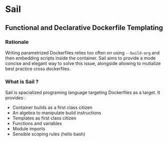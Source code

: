 # Sail

## Functional and Declarative Dockerfile Templating

### Rationale

Writing parametrized Dockerfiles relies too often on using `--build-arg` and then embedding scripts inside the container. Sail aims to provide a mode concise and elegant way to solve this issue, alongside allowing to mutialize best practice cross dockerfiles.

### What is Sail ?

Sail is spacialized programing language targeting Dockerfiles as a target. 
It provides :

* Container builds as a first class citizen
* An algebra to manipulate build instructions
* Templates as first class citizen
* Functions and variables
* Module imports
* Sensible scoping rules (hello bash)

